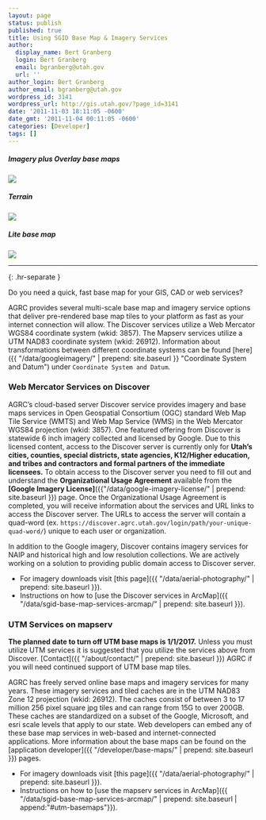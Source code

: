 ```yaml
---
layout: page
status: publish
published: true
title: Using SGID Base Map & Imagery Services
author:
  display_name: Bert Granberg
  login: Bert Granberg
  email: bgranberg@utah.gov
  url: ''
author_login: Bert Granberg
author_email: bgranberg@utah.gov
wordpress_id: 3141
wordpress_url: http://gis.utah.gov/?page_id=3141
date: '2011-11-03 18:11:05 -0600'
date_gmt: '2011-11-04 00:11:05 -0600'
categories: [Developer]
tags: []
---
```

<div class="grid__col grid__col--1-of-3 text-center">
    <h5 class="text-center">Imagery plus Overlay base maps</h5>
    <img src="{{ "/images/stgeorge_hybrid_basemap.png" | prepend: site.baseurl }}">
</div>
<div class="grid__col grid__col--1-of-3 text-center">
    <h5 class="text-center">Terrain</h5>
    <img src="{{ "/images/brianhead_terrain_basemap.png" | prepend: site.baseurl }}">
</div>

<div class="grid__col grid__col--1-of-3 text-center">
    <h5 class="text-center">Lite base map</h5>
    <img src="{{ "/images/provo_lite_basemap.png" | prepend: site.baseurl }}">
</div>

---
{: .hr-separate }

Do you need a quick, fast base map for your GIS, CAD or web services?

AGRC provides several multi-scale base map and imagery service options that deliver pre-rendered base map tiles to your platform as fast as your internet connection will allow. The Discover services utilize a Web Mercator WGS84 coordinate system (wkid: 3857). The Mapserv services utilize a UTM NAD83 coordinate system (wkid: 26912). Information about transformations between different coordinate systems can be found [here]({{ "/data/googleimagery/" | prepend: site.baseurl }} "Coordinate System and Datum") under `Coordinate System and Datum`.

### Web Mercator Services on Discover

AGRC’s cloud-based server Discover service provides imagery and base maps services in Open Geospatial Consortium (OGC) standard Web Map Tile Service (WMTS) and Web Map Service (WMS) in the Web Mercator WGS84 projection (wkid: 3857). One featured offering from Discover is statewide 6 inch imagery collected and licensed by Google. Due to this licensed content, access to the Discover server is currently only for **Utah’s cities, counties, special districts, state agencies, K12/Higher education, and tribes and contractors and formal partners of the immediate licensees.** To obtain access to the Discover server you need to fill out and understand the **Organizational Usage Agreement** available from the **[Google Imagery License]**({{"/data/google-imagery-license/" | prepend: site.baseurl }}) page. Once the Organizational Usage Agreement is completed, you will receive information about the services and URL links to access the Discover server. The URLs to access the server will contain a quad-word (ex. `https://discover.agrc.utah.gov/login/path/your-unique-quad-word/`) unique to each user or organization.

In addition to the Google imagery, Discover contains imagery services for NAIP and historical high and low resolution collections. We are actively working on a solution to providing public domain access to Discover server.

- For imagery downloads visit [this page]({{ "/data/aerial-photography/" | prepend: site.baseurl }}).
- Instructions on how to [use the Discover services in ArcMap]({{ "/data/sgid-base-map-services-arcmap/" | prepend: site.baseurl }}).

### UTM Services on mapserv

**The planned date to turn off UTM base maps is 1/1/2017.** Unless you must utilize UTM services it is suggested that you utilize the services above from Discover. [Contact]({{ "/about/contact/" | prepend: site.baseurl }}) AGRC if you will need continued support of UTM base map tiles.

AGRC has freely served online base maps and imagery services for many years. These imagery services and tiled caches are in the UTM NAD83 Zone 12 projection (wkid: 26912). The caches consist of between 3 to 17 million 256 pixel square jpg tiles and can range from 15G to over 200GB. These caches are standardized on a subset of the Google, Microsoft, and esri scale levels that apply to our state. Web developers can embed any of these base map services in web-based and internet-connected applications. More information about the base maps can be found on the [application developer]({{ "/developer/base-maps/" | prepend: site.baseurl }}) pages.

- For imagery downloads visit [this page]({{ "/data/aerial-photography/" | prepend: site.baseurl }}).
- Instructions on how to [use the mapserv services in ArcMap]({{ "/data/sgid-base-map-services-arcmap/" | prepend: site.baseurl | append:"#utm-basemaps"}}).
